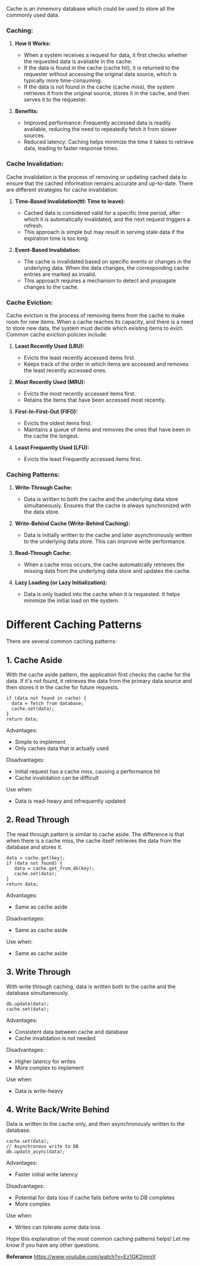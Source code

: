 Cache is an inmemory database which could be used to store all the commonly used data.

### Caching:

1. **How it Works:**
   - When a system receives a request for data, it first checks whether the requested data is available in the cache.
   - If the data is found in the cache (cache hit), it is returned to the requester without accessing the original data source, which is typically more time-consuming.
   - If the data is not found in the cache (cache miss), the system retrieves it from the original source, stores it in the cache, and then serves it to the requester.

2. **Benefits:**
   - Improved performance: Frequently accessed data is readily available, reducing the need to repeatedly fetch it from slower sources.
   - Reduced latency: Caching helps minimize the time it takes to retrieve data, leading to faster response times.

### Cache Invalidation:

Cache invalidation is the process of removing or updating cached data to ensure that the cached information remains accurate and up-to-date. There are different strategies for cache invalidation:

1. **Time-Based Invalidation(ttl: Time to leave):**
   - Cached data is considered valid for a specific time period, after which it is automatically invalidated, and the next request triggers a refresh.
   - This approach is simple but may result in serving stale data if the expiration time is too long.

2. **Event-Based Invalidation:**
   - The cache is invalidated based on specific events or changes in the underlying data. When the data changes, the corresponding cache entries are marked as invalid.
   - This approach requires a mechanism to detect and propagate changes to the cache.

### Cache Eviction:

Cache eviction is the process of removing items from the cache to make room for new items. When a cache reaches its capacity, and there is a need to store new data, the system must decide which existing items to evict. Common cache eviction policies include:

1. **Least Recently Used (LRU):**
   - Evicts the least recently accessed items first.
   - Keeps track of the order in which items are accessed and removes the least recently accessed ones.

2. **Most Recently Used (MRU):**
   - Evicts the most recently accessed items first.
   - Retains the items that have been accessed most recently.

3. **First-In-First-Out (FIFO):**
   - Evicts the oldest items first.
   - Maintains a queue of items and removes the ones that have been in the cache the longest.
  
4. **Least Frequently Used (LFU):**
   - Evicts the least Frequently accessed items first.

### Caching Patterns:

1. **Write-Through Cache:**
   - Data is written to both the cache and the underlying data store simultaneously. Ensures that the cache is always synchronized with the data store.

2. **Write-Behind Cache (Write-Behind Caching):**
   - Data is initially written to the cache and later asynchronously written to the underlying data store. This can improve write performance.

3. **Read-Through Cache:**
   - When a cache miss occurs, the cache automatically retrieves the missing data from the underlying data store and updates the cache.

4. **Lazy Loading (or Lazy Initialization):**
   - Data is only loaded into the cache when it is requested. It helps minimize the initial load on the system.
  
 # Different Caching Patterns

There are several common caching patterns:

## 1. Cache Aside

With the cache aside pattern, the application first checks the cache for the data. If it's not found, it retrieves the data from the primary data source and then stores it in the cache for future requests.

```
if (data not found in cache) {
  data = fetch from database;
  cache.set(data);
}
return data;  
```

Advantages:

- Simple to implement
- Only caches data that is actually used

Disadvantages:

- Initial request has a cache miss, causing a performance hit 
- Cache invalidation can be difficult

Use when:

- Data is read-heavy and infrequently updated

## 2. Read Through

The read through pattern is similar to cache aside. The difference is that when there is a cache miss, the cache itself retrieves the data from the database and stores it.

```
data = cache.get(key);
if (data not found) {
   data = cache.get_from_db(key);
   cache.set(data); 
}
return data;
```

Advantages:

- Same as cache aside

Disadvantages:

- Same as cache aside

Use when:

- Same as cache aside

## 3. Write Through

With write through caching, data is written both to the cache and the database simultaneously.

```
db.update(data);
cache.set(data);
```

Advantages:

- Consistent data between cache and database
- Cache invalidation is not needed

Disadvantages:

- Higher latency for writes
- More complex to implement

Use when:

- Data is write-heavy

## 4. Write Back/Write Behind

Data is written to the cache only, and then asynchronously written to the database.

```
cache.set(data);
// Asynchronous write to DB 
db.update_async(data);
```

Advantages: 

- Faster initial write latency

Disadvantages:

- Potential for data loss if cache fails before write to DB completes
- More complex

Use when:

- Writes can tolerate some data loss

Hope this explanation of the most common caching patterns helps! Let me know if you have any other questions.

**Referance**
https://www.youtube.com/watch?v=Ez1GK2imrsY
